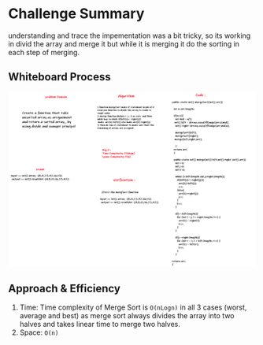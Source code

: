 # Challenge Summary
<!-- Description of the challenge -->
understanding and trace the impementation was a bit tricky, so its working in divid the array and merge it but while it is merging it do the sorting in each step of merging.

## Whiteboard Process
<!-- Embedded whiteboard image -->
![MergeSort](MS.png)


## Approach & Efficiency
<!-- What approach did you take? Why? What is the Big O space/time for this approach? -->
1. Time: Time complexity of Merge Sort is  `O(nLogn)` in all 3 cases (worst, average and best) as merge sort always divides the array into two halves and takes linear time to merge two halves.
2. Space: `O(n)`


